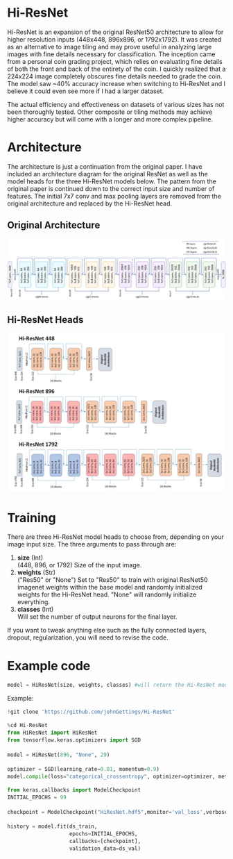# Hi-ResNet

Hi-ResNet is an expansion of the original ResNet50 architecture to allow for higher resolution inputs (448x448, 896x896, or 1792x1792). It was created as an alternative to image tiling and may prove useful in analyzing large images with fine details necessary for classification. The inception came from a personal coin grading project, which relies on evaluating fine details of both the front and back of the entirety of the coin. I quickly realized that a 224x224 image completely obscures fine details needed to grade the coin. The model saw ~40% accuracy increase when switching to Hi-ResNet and I believe it could even see more if I had a larger dataset.

The actual efficiency and effectiveness on datasets of various sizes has not been thoroughly tested. Other composite or tiling methods may achieve higher accuracy but will come with a longer and more complex pipeline.

# Architecture
The architecture is just a continuation from the original paper. I have included an architecture diagram for the original ResNet as well as the model heads for the three Hi-ResNet models below. The pattern from the original paper is continued down to the correct input size and number of features. The initial 7x7 conv and max pooling layers are removed from the original architecture and replaced by the Hi-ResNet head.

## Original Architecture
![Res50](./images/ResNet50.jpg)
## Hi-ResNet Heads
![Res50](./images/HiResNet.png)

# Training
There are three Hi-ResNet model heads to choose from, depending on your image input size. The three arguments to pass through are:
1) <b>size</b> (Int)  
    (448, 896, or 1792) Size of the input image.
3) <b>weights</b> (Str)  
    ("Res50" or "None") Set to "Res50" to train with original ResNet50 imagenet weights within the base model and randomly initialized weights for the Hi-ResNet head. "None" will randomly initialize everything.
  4) <b>classes</b> (Int)  
      Will set the number of output neurons for the final layer.

If you want to tweak anything else such as the fully connected layers, dropout, regularization, you will need to revise the code.

# Example code
```python
model = HiResNet(size, weights, classes) #will return the Hi-ResNet model.
```

Example:
```python
!git clone 'https://github.com/johnGettings/Hi-ResNet'
```

```python
%cd Hi-ResNet
from HiResNet import HiResNet
from tensorflow.keras.optimizers import SGD

model = HiResNet(896, "None", 29)

optimizer = SGD(learning_rate=0.01, momentum=0.9)
model.compile(loss="categorical_crossentropy", optimizer=optimizer, metrics=['accuracy'])
```

```python
from keras.callbacks import ModelCheckpoint
INITIAL_EPOCHS = 99

checkpoint = ModelCheckpoint("HiResNet.hdf5",monitor='val_loss',verbose=1,mode='min',save_best_only=True,save_weights_only=True)

history = model.fit(ds_train,
                    epochs=INITIAL_EPOCHS,
                    callbacks=[checkpoint],
                    validation_data=ds_val)
```
